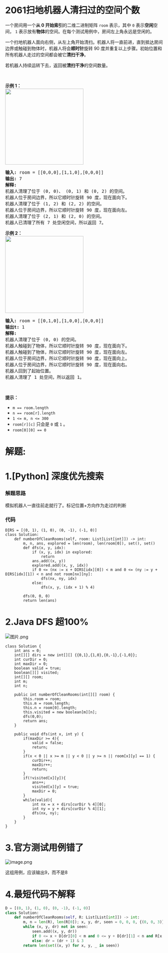 # 2061扫地机器人清扫过的空间个数
<p>一个房间用一个<strong>从 0 开始索引</strong>的二维二进制矩阵 <code>room</code> 表示，其中 <code>0</code> 表示<strong>空闲</strong>空间， <code>1</code> 表示放有<strong>物体</strong>的空间。在每个测试用例中，房间左上角永远是空闲的。</p>

<p>一个扫地机器人面向右侧，从左上角开始清扫。机器人将一直前进，直到抵达房间边界或触碰到物体时，机器人将会<strong>顺时针</strong>旋转 90 度并重复以上步骤。初始位置和所有机器人走过的空间都会被它<strong>清扫干净</strong>。</p>

<p>若机器人持续运转下去，返回被<strong>清扫干净</strong>的空间数量。</p>

<p>&nbsp;</p>

<p><strong>示例 1：</strong><br />
<img src="https://assets.leetcode.com/uploads/2021/11/01/image-20211101204703-1.png" style="width: 250px; height: 242px;" /></p>

<pre>
<strong>输入:</strong> room = [[0,0,0],[1,1,0],[0,0,0]]
<strong>输出:</strong> 7
<strong>解释:</strong>
机器人清理了位于 (0, 0)、 (0, 1) 和 (0, 2) 的空间。
机器人位于房间边界，所以它顺时针旋转 90 度，现在面向下。
机器人清理了位于 (1, 2) 和 (2, 2) 的空间。
机器人位于房间边界，所以它顺时针旋转 90 度，现在面向左。
机器人清理了位于 (2, 1) 和 (2, 0) 的空间。
机器人已清理了所有 7 处空闲空间，所以返回 7。
</pre>

<p><strong>示例 2：</strong><br />
<img src="https://assets.leetcode.com/uploads/2021/11/01/image-20211101204736-2.png" style="width: 250px; height: 245px;" /></p>

<pre>
<strong>输入:</strong> room = [[0,1,0],[1,0,0],[0,0,0]]
<strong>输出t:</strong> 1
<strong>解释:</strong>
机器人清理了位于 (0, 0) 的空间。
机器人触碰到了物体，所以它顺时针旋转 90 度，现在面向下。
机器人触碰到了物体，所以它顺时针旋转 90 度，现在面向左。
机器人位于房间边界，所以它顺时针旋转 90 度，现在面向上。
机器人位于房间边界，所以它顺时针旋转 90 度，现在面向右。
机器人回到了起始位置。
机器人清理了 1 处空间，所以返回 1。
</pre>

<p>&nbsp;</p>

<p><strong>提示：</strong></p>

<ul>
	<li><code>m == room.length</code></li>
	<li><code>n == room[r].length</code></li>
	<li><code>1 &lt;= m, n &lt;= 300</code></li>
	<li><code>room[r][c]</code> 只会是 <code>0</code> 或 <code>1</code> 。</li>
	<li><code>room[0][0] == 0</code></li>
</ul>
































# 解题:
# 1.[Python] 深度优先搜索
### 解题思路
模拟机器人一直往前走就行了。标记位置+方向作为走过的判断

### 代码

```python3
DIRS = [(0, 1), (1, 0), (0, -1), (-1, 0)]
class Solution:
    def numberOfCleanRooms(self, room: List[List[int]]) -> int:
        m, n, ans, explored = len(room), len(room[0]), set(), set()
        def dfs(x, y, idx):
            if (x, y, idx) in explored:
                return
            ans.add((x, y))
            explored.add((x, y, idx))
            if 0 <= (nx := x + DIRS[idx][0]) < m and 0 <= (ny := y + DIRS[idx][1]) < n and not room[nx][ny]:
                dfs(nx, ny, idx)
            else:
                dfs(x, y, (idx + 1) % 4)
 
        dfs(0, 0, 0)
        return len(ans)
```
# 2.Java DFS 超100%
![图片.png](https://pic.leetcode-cn.com/1652166670-WAzTpj-%E5%9B%BE%E7%89%87.png)

```
class Solution {
    int ans = 0;
    int[][] dirs = new int[][] {{0,1},{1,0},{0,-1},{-1,0}};
    int curDir = 0;
    int maxDir = 0;
    boolean valid = true;
    boolean[][] visited;
    int[][] room;
    int m;
    int n;

    public int numberOfCleanRooms(int[][] room) {
        this.room = room;
        this.m = room.length;
        this.n = room[0].length;
        this.visited = new boolean[m][n];
        dfs(0,0);
        return ans;
    }

    public void dfs(int x, int y) {
        if(maxDir >= 4){
            valid = false;
            return;
        }
        if(x < 0 || x >= m || y < 0 || y >= n || room[x][y] == 1) {
            curDir++;
            maxDir++;
            return;
        }
        if(!visited[x][y]){
            ans++;
            visited[x][y] = true;
            maxDir = 0;
        }
        while(valid){
            int nx = x + dirs[curDir % 4][0];
            int ny = y + dirs[curDir % 4][1];
            dfs(nx, ny);
        }
    }
}
```

# 3.官方测试用例错了
![image.png](https://pic.leetcode-cn.com/1662626810-adVInJ-image.png)


这组用例，应该输出9，而不是8

# 4.最短代码不解释
```python []
D = [(0, 1), (1, 0), (0, -1), (-1, 0)]
class Solution:
    def numberOfCleanRooms(self, R: List[List[int]]) -> int:
        m, n = len(R), len(R[0]); x, y, dr, seen = 0, 0, 0, {(0, 0, 3)}
        while (x, y, dr) not in seen:
            seen.add((x, y, dr))
            if 0 <= x + D[dr][0] < m and 0 <= y + D[dr][1] < n and R[x + D[dr][0]][y + D[dr][1]] == 0: x, y = x + D[dr][0], y + D[dr][1]
            else: dr = (dr + 1) & 3
        return len(set((x, y) for x, y, _ in seen))
```


